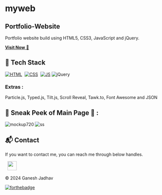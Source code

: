 # myweb

## Portfolio-Website
Portfolio website build using HTML5, CSS3, JavaScript and jQuery.

<a href="https://portfoli-websiteganeshjadhav02-ganesh-jadhavs-projects-5e1437bf.vercel.app/" target="_blank">**Visit Now** 🚀</a>


## 📌 Tech Stack
[![HTML](https://img.shields.io/badge/html5%20-%23E34F26.svg?&style=for-the-badge&logo=html5&logoColor=white)](https://github.com/ganeshjadhav2402/myweb/blob/main/index.html)&nbsp;
[![CSS](https://img.shields.io/badge/css3%20-%231572B6.svg?&style=for-the-badge&logo=css3&logoColor=white)](https://github.com/ganeshjadhav2402/myweb/tree/main/assets/css)&nbsp;
[![JS](https://img.shields.io/badge/javascript%20-%23323330.svg?&style=for-the-badge&logo=javascript&logoColor=%23F7DF1E)](https://github.com/ganeshjadhav2402/myweb/tree/main/assets/js)
<img alt="jQuery" src="https://img.shields.io/badge/jquery-%230769AD.svg?style=for-the-badge&logo=jquery&logoColor=white"/>

### Extras : 
Particle.js, Typed.js, Tilt.js, Scroll Reveal, Tawk.to, Font Awesome and JSON

## 📌 Sneak Peek of Main Page 🙈 :
![mockup720](https://github.com/user-attachments/assets/bcf68892-0d36-4c72-81c1-9cc4842c533a)
![ss](https://github.com/user-attachments/assets/60ebac40-8a27-4e94-9a1b-d4b2651b6f31)


<h2>📬 Contact</h2>


If you want to contact me, you can reach me through below handles.

&nbsp;&nbsp;<a href="https://www.linkedin.com/in/ganesh-jadhav-951213225/"><img src="https://www.felberpr.com/wp-content/uploads/linkedin-logo.png" width="30"></img></a>

© 2024 Ganesh Jadhav


[![forthebadge](https://forthebadge.com/images/badges/built-with-love.svg)](https://forthebadge.com)
